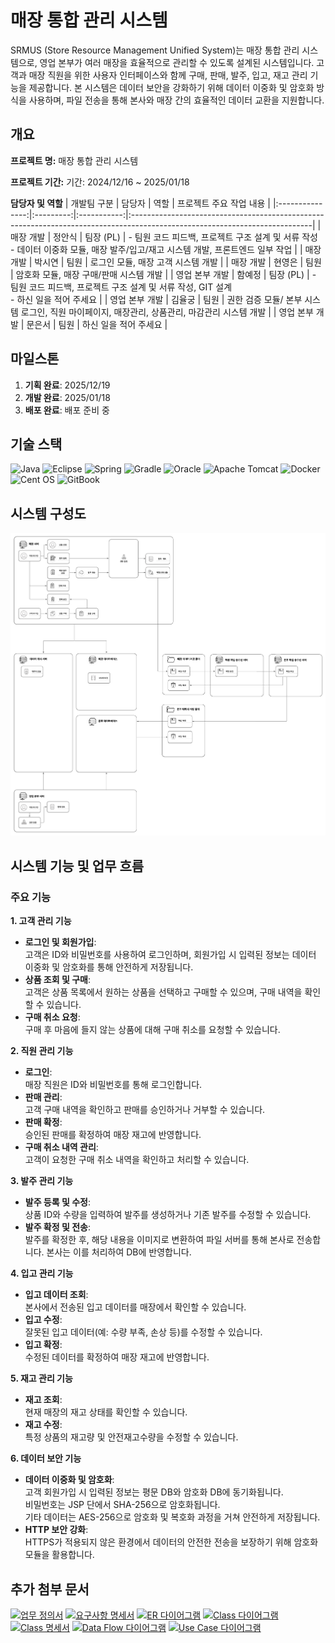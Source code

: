 # 매장 통합 관리 시스템
SRMUS (Store Resource Management Unified System)는 매장 통합 관리 시스템으로, 영업 본부가 여러 매장을 효율적으로 관리할 수 있도록 설계된 시스템입니다.
고객과 매장 직원을 위한 사용자 인터페이스와 함께 구매, 판매, 발주, 입고, 재고 관리 기능을 제공합니다. 본 시스템은 데이터 보안을 강화하기 위해 데이터 이중화 및 암호화 방식을 사용하며, 파일 전송을 통해 본사와 매장 간의 효율적인 데이터 교환을 지원합니다.

## 개요

**프로젝트 명:** 매장 통합 관리 시스템

**프로젝트 기간:** 기간: 2024/12/16 ~ 2025/01/18

**담당자 및 역할**
| 개발팀 구분    | 담당자 | 역할       | 프로젝트 주요 작업 내용                                                                                                    |
|:---------------:|:---------:|:-----------:|:---------------------------------------------------------------------------------------------------------------------------|
| 매장 개발      | 정안식   | 팀장 (PL)  | - 팀원 코드 피드백, 프로젝트 구조 설계 및 서류 작성 <br> - 데이터 이중화 모듈, 매장 발주/입고/재고 시스템 개발, 프론트엔드 일부 작업 |
| 매장 개발      | 박시연   | 팀원       | 로그인 모듈, 매장 고객 시스템 개발                                                                                         |
| 매장 개발      | 현영은   | 팀원       | 암호화 모듈, 매장 구매/판매 시스템 개발                                                                                     |
| 영업 본부 개발 | 함예정   | 팀장 (PL)  | - 팀원 코드 피드백, 프로젝트 구조 설계 및 서류 작성, GIT 설계 <br> - 하신 일을 적어 주세요                                   |
| 영업 본부 개발 | 김율궁   | 팀원       | 권한 검증 모듈/ 본부 시스템 로그인, 직원 마이페이지, 매장관리, 상품관리, 마감관리 시스템 개발                                |
| 영업 본부 개발 | 문은서   | 팀원       | 하신 일을 적어 주세요                                                                                                      |




## 마일스톤
1. **기획 완료**: 2025/12/19  
2. **개발 완료**: 2025/01/18 
3. **배포 완료**: 배포 준비 중


## 기술 스택  
![Java](https://img.shields.io/badge/java-%23ED8B00.svg?style=for-the-badge&logo=openjdk&logoColor=white)
    ![Eclipse](https://img.shields.io/badge/Eclipse-FE7A16.svg?style=for-the-badge&logo=Eclipse&logoColor=white)
    ![Spring](https://img.shields.io/badge/spring-%236DB33F.svg?style=for-the-badge&logo=spring&logoColor=white)
    ![Gradle](https://img.shields.io/badge/Gradle-02303A.svg?style=for-the-badge&logo=Gradle&logoColor=white)
    ![Oracle](https://img.shields.io/badge/Oracle-F80000?style=for-the-badge&logo=oracle&logoColor=white)
    ![Apache Tomcat](https://img.shields.io/badge/apache%20tomcat-%23F8DC75.svg?style=for-the-badge&logo=apache-tomcat&logoColor=black)
    ![Docker](https://img.shields.io/badge/docker-%230db7ed.svg?style=for-the-badge&logo=docker&logoColor=white)
    ![Cent OS](https://img.shields.io/badge/cent%20os-002260?style=for-the-badge&logo=centos&logoColor=F0F0F0)
    ![GitBook](https://img.shields.io/badge/GitBook-%23000000.svg?style=for-the-badge&logo=gitbook&logoColor=white)

## 시스템 구성도
![System-diagram](https://raw.githubusercontent.com/kitriweb9/SRMUS_Project/master/document/system_diagram/system_diagram.png)

## 시스템 기능 및 업무 흐름

### 주요 기능

**1. 고객 관리 기능**
- **로그인 및 회원가입**:  
  고객은 ID와 비밀번호를 사용하여 로그인하며, 회원가입 시 입력된 정보는 데이터 이중화 및 암호화를 통해 안전하게 저장됩니다.
- **상품 조회 및 구매**:  
  고객은 상품 목록에서 원하는 상품을 선택하고 구매할 수 있으며, 구매 내역을 확인할 수 있습니다.
- **구매 취소 요청**:  
  구매 후 마음에 들지 않는 상품에 대해 구매 취소를 요청할 수 있습니다.

**2. 직원 관리 기능**
- **로그인**:  
  매장 직원은 ID와 비밀번호를 통해 로그인합니다.
- **판매 관리**:  
  고객 구매 내역을 확인하고 판매를 승인하거나 거부할 수 있습니다.
- **판매 확정**:  
  승인된 판매를 확정하여 매장 재고에 반영합니다.
- **구매 취소 내역 관리**:  
  고객이 요청한 구매 취소 내역을 확인하고 처리할 수 있습니다.

**3. 발주 관리 기능**
- **발주 등록 및 수정**:  
  상품 ID와 수량을 입력하여 발주를 생성하거나 기존 발주를 수정할 수 있습니다.
- **발주 확정 및 전송**:  
  발주를 확정한 후, 해당 내용을 이미지로 변환하여 파일 서버를 통해 본사로 전송합니다. 본사는 이를 처리하여 DB에 반영합니다.

**4. 입고 관리 기능**
- **입고 데이터 조회**:  
  본사에서 전송된 입고 데이터를 매장에서 확인할 수 있습니다.
- **입고 수정**:  
  잘못된 입고 데이터(예: 수량 부족, 손상 등)를 수정할 수 있습니다.
- **입고 확정**:  
  수정된 데이터를 확정하여 매장 재고에 반영합니다.

**5. 재고 관리 기능**
- **재고 조회**:  
  현재 매장의 재고 상태를 확인할 수 있습니다.
- **재고 수정**:  
  특정 상품의 재고량 및 안전재고수량을 수정할 수 있습니다.

**6. 데이터 보안 기능**
- **데이터 이중화 및 암호화**:  
  고객 회원가입 시 입력된 정보는 평문 DB와 암호화 DB에 동기화됩니다.  
  비밀번호는 JSP 단에서 SHA-256으로 암호화됩니다.  
  기타 데이터는 AES-256으로 암호화 및 복호화 과정을 거쳐 안전하게 저장됩니다.
- **HTTP 보안 강화**:  
  HTTPS가 적용되지 않은 환경에서 데이터의 안전한 전송을 보장하기 위해 암호화 모듈을 활용합니다.

## 추가 첨부 문서

[![업무 정의서](https://img.shields.io/badge/-업무%20정의서-blue?style=for-the-badge&link=https://)](#link)
[![요구사항 명세서](https://img.shields.io/badge/-요구사항%20명세서-green?style=for-the-badge&link=https://)](#link)
[![ER 다이어그램](https://img.shields.io/badge/-ER%20다이어그램-orange?style=for-the-badge&link=https://kitriweb9.gitbook.io/srmus/erd)](https://kitriweb9.gitbook.io/srmus/erd)
[![Class 다이어그램](https://img.shields.io/badge/-Class%20다이어그램-yellow?style=for-the-badge&link=https://kitriweb9.gitbook.io/srmus/class/cld)](https://kitriweb9.gitbook.io/srmus/class/cld)
[![Class 명세서](https://img.shields.io/badge/-Class%20명세서-red?style=for-the-badge&link=https://)](#link)
[![Data Flow 다이어그램](https://img.shields.io/badge/-Data%20Flow%20흐름도-purple?style=for-the-badge&link=https://kitriweb9.gitbook.io/srmus/dfd)](https://kitriweb9.gitbook.io/srmus/dfd)
[![Use Case 다이어그램](https://img.shields.io/badge/-Use%20Case%20다이어그램-teal?style=for-the-badge&link=https://)](#link)

